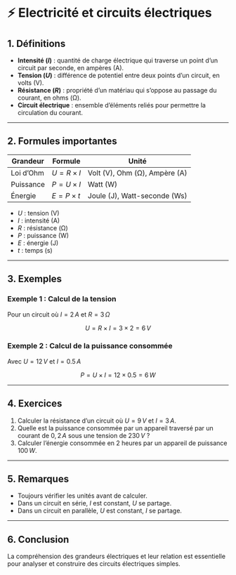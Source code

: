# ⚡ Electricité et circuits électriques

## 1. Définitions

- **Intensité ($I$)** : quantité de charge électrique qui traverse un point d’un circuit par seconde, en ampères (A).
- **Tension ($U$)** : différence de potentiel entre deux points d’un circuit, en volts (V).
- **Résistance ($R$)** : propriété d’un matériau qui s’oppose au passage du courant, en ohms (Ω).
- **Circuit électrique** : ensemble d’éléments reliés pour permettre la circulation du courant.

---

## 2. Formules importantes

| Grandeur       | Formule              | Unité                        |
|----------------|----------------------|------------------------------|
| Loi d’Ohm      | $U = R \times I$     | Volt (V), Ohm (Ω), Ampère (A)|
| Puissance      | $P = U \times I$     | Watt (W)                     |
| Énergie        | $E = P \times t$     | Joule (J), Watt-seconde (Ws) |

- $U$ : tension (V)
- $I$ : intensité (A)
- $R$ : résistance (Ω)
- $P$ : puissance (W)
- $E$ : énergie (J)
- $t$ : temps (s)

---

## 3. Exemples

### Exemple 1 : Calcul de la tension

Pour un circuit où $I = 2\, A$ et $R = 3\, \Omega$

$$
U = R \times I = 3 \times 2 = 6\, V
$$

### Exemple 2 : Calcul de la puissance consommée

Avec $U = 12\, V$ et $I = 0.5\, A$

$$
P = U \times I = 12 \times 0.5 = 6\, W
$$

---

## 4. Exercices

1. Calculer la résistance d’un circuit où $U = 9\, V$ et $I = 3\, A$.
2. Quelle est la puissance consommée par un appareil traversé par un courant de $0,2\, A$ sous une tension de $230\, V$ ?
3. Calculer l’énergie consommée en 2 heures par un appareil de puissance $100\, W$.

---

## 5. Remarques

- Toujours vérifier les unités avant de calculer.
- Dans un circuit en série, $I$ est constant, $U$ se partage.
- Dans un circuit en parallèle, $U$ est constant, $I$ se partage.

---

## 6. Conclusion

La compréhension des grandeurs électriques et leur relation est essentielle pour analyser et construire des circuits électriques simples.
